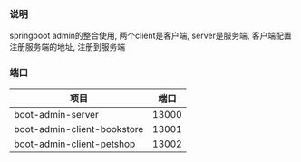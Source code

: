 ### 说明
springboot admin的整合使用, 两个client是客户端, server是服务端, 客户端配置注册服务端的地址, 注册到服务端


### 端口
| 项目 | 端口 |
|--|--|
| boot-admin-server | 13000 |
|boot-admin-client-bookstore|13001|
|boot-admin-client-petshop|13002|

